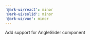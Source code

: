 ```yaml
---
'@ark-ui/react': minor
'@ark-ui/solid': minor
'@ark-ui/vue': minor
---
```


Add support for AngleSlider component
